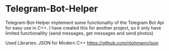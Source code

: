 # Telegram-Bot-Helper
Telegram-Bot-Helper implement some functionality of the Telegram Bot Api for easy use in C++. I have created this for another project, so it only have limited functionallity (send messages, get messages and send photos)

Used Libraries:
JSON for Modern C++
https://github.com/nlohmann/json
